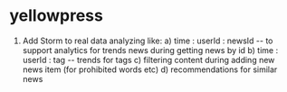 yellowpress
===========
1. Add Storm to real data analyzing like:
 a) time : userId : newsId -- to support analytics for trends news during getting news by id
 b) time : userId : tag -- trends for tags
 c) filtering content during adding new news item (for prohibited words etc)
 d) recommendations for similar news